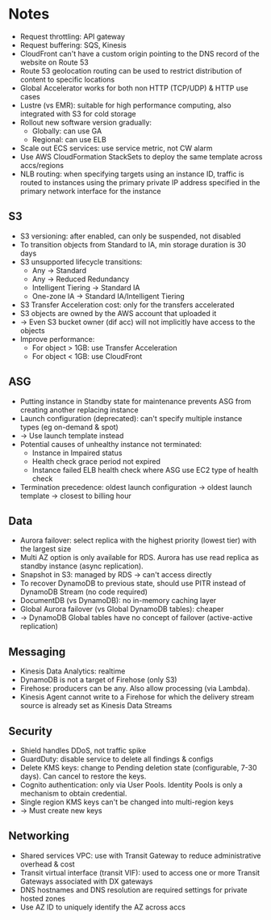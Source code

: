 # Notes
- Request throttling: API gateway
- Request buffering: SQS, Kinesis
- CloudFront can't have a custom origin pointing to the DNS record of the website on Route 53
- Route 53 geolocation routing can be used to restrict distribution of content to specific locations
- Global Accelerator works for both non HTTP (TCP/UDP) & HTTP use cases
- Lustre (vs EMR): suitable for high performance computing, also integrated with S3 for cold storage
- Rollout new software version gradually:
  - Globally: can use GA
  - Regional: can use ELB
- Scale out ECS services: use service metric, not CW alarm
- Use AWS CloudFormation StackSets to deploy the same template across accs/regions
- NLB routing: when specifying targets using an instance ID,
traffic is routed to instances using the primary private IP address specified in the primary network interface for the instance
## S3
- S3 versioning: after enabled, can only be suspended, not disabled
- To transition objects from Standard to IA, min storage duration is 30 days
- S3 unsupported lifecycle transitions:
  - Any -> Standard
  - Any -> Reduced Redundancy
  - Intelligent Tiering -> Standard IA
  - One-zone IA -> Standard IA/Intelligent Tiering
- S3 Transfer Acceleration cost: only for the transfers accelerated
- S3 objects are owned by the AWS account that uploaded it
- -> Even S3 bucket owner (dif acc) will not implicitly have access to the objects
- Improve performance:
  - For object > 1GB: use Transfer Acceleration
  - For object < 1GB: use CloudFront
## ASG
- Putting instance in Standby state for maintenance prevents ASG from creating another replacing instance
- Launch configuration (deprecated): can't specify multiple instance types (eg on-demand & spot)
- -> Use launch template instead
- Potential causes of unhealthy instance not terminated:
  - Instance in Impaired status
  - Health check grace period not expired
  - Instance failed ELB health check where ASG use EC2 type of health check
- Termination precedence: oldest launch configuration -> oldest launch template -> closest to billing hour
## Data
- Aurora failover: select replica with the highest priority (lowest tier) with the largest size
- Multi AZ option is only available for RDS. Aurora has use read replica as standby instance (async replication).
- Snapshot in S3: managed by RDS -> can't access directly
- To recover DynamoDB to previous state, should use PITR instead of DynamoDB Stream (no code required)
- DocumentDB (vs DynamoDB): no in-memory caching layer
- Global Aurora failover (vs Global DynamoDB tables): cheaper
- -> DynamoDB Global tables have no concept of failover (active-active replication)
## Messaging
- Kinesis Data Analytics: realtime
- DynamoDB is not a target of Firehose (only S3)
- Firehose: producers can be any. Also allow processing (via Lambda).
- Kinesis Agent cannot write to a Firehose for which the delivery stream source is already set as Kinesis Data Streams
## Security
- Shield handles DDoS, not traffic spike
- GuardDuty: disable service to delete all findings & configs
- Delete KMS keys: change to Pending deletion state (configurable, 7-30 days). Can cancel to restore the keys.
- Cognito authentication: only via User Pools. Identity Pools is only a mechanism to obtain credential.
- Single region KMS keys can't be changed into multi-region keys
- -> Must create new keys
## Networking
- Shared services VPC: use with Transit Gateway to reduce administrative overhead & cost
- Transit virtual interface (transit VIF): used to access one or more Transit Gateways associated with DX gateways
- DNS hostnames and DNS resolution are required settings for private hosted zones
- Use AZ ID to uniquely identify the AZ across accs